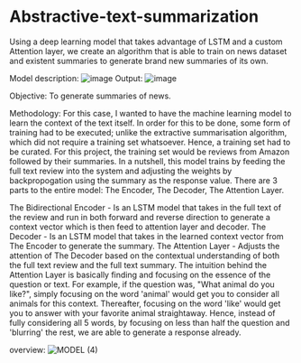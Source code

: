 # Abstractive-text-summarization
Using a deep learning model that takes advantage of LSTM and a custom Attention layer, we create an algorithm that is able to train on news dataset and existent summaries to generate brand new summaries of its own.

Model description:
![image](https://user-images.githubusercontent.com/46419383/128472337-4c15ede8-12c9-4546-af6a-0d2483299585.png)
Output:
![image](https://user-images.githubusercontent.com/46419383/128472558-48f773d1-3448-4d5d-96da-a0c92dfa3b59.png)

Objective:
To generate summaries of news.

Methodology:
For this case, I wanted to have the machine learning model to learn the context of the text itself. In order for this to be done, some form of training had to be executed; unlike the extractive summarisation algorithm, which did not require a training set whatsoever.
Hence, a training set had to be curated. For this project, the training set would be reviews from Amazon followed by their summaries. In a nutshell, this model trains by feeding the full text review into the system and adjusting the weights by backpropogation using the summary as the response value.
There are 3 parts to the entire model: The Encoder, The Decoder, The Attention Layer.

The Bidirectional Encoder - Is an LSTM model that takes in the full text of the review and run in both forward and reverse direction to generate a context vector which is then feed to attention layer and decoder.
The Decoder - Is an LSTM model that takes in the learned context vector from The Encoder to generate the summary.
The Attention Layer - Adjusts the attention of The Decoder based on the contextual understanding of both the full text review and the full text summary. The intuition behind the Attention Layer is basically finding and focusing on the essence of the question or text. For example, if the question was, "What animal do you like?", simply focusing on the word 'animal' would get you to consider all animals for this context. Thereafter, focusing on the word 'like' would get you to answer with your favorite animal straightaway. Hence, instead of fully considering all 5 words, by focusing on less than half the question and 'blurring' the rest, we are able to generate a response already.

overview:
![MODEL (4)](https://user-images.githubusercontent.com/46419383/128473547-6fcc98df-eebb-4750-87af-1eed3bbaa458.png)
